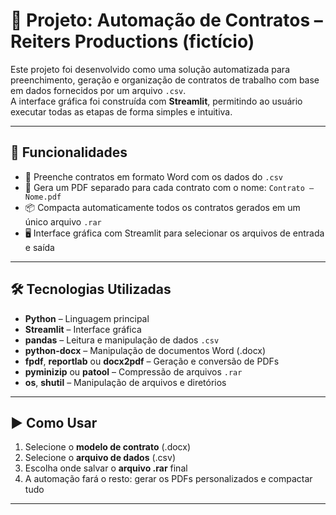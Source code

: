 # 📌 Projeto: Automação de Contratos – Reiters Productions (fictício)

Este projeto foi desenvolvido como uma solução automatizada para preenchimento, geração e organização de contratos de trabalho com base em dados fornecidos por um arquivo `.csv`.  
A interface gráfica foi construída com **Streamlit**, permitindo ao usuário executar todas as etapas de forma simples e intuitiva.

---

## 🚀 Funcionalidades

- 📝 Preenche contratos em formato Word com os dados do `.csv`
- 📄 Gera um PDF separado para cada contrato com o nome: `Contrato – Nome.pdf`
- 📦 Compacta automaticamente todos os contratos gerados em um único arquivo `.rar`
- 🖥️ Interface gráfica com Streamlit para selecionar os arquivos de entrada e saída

---

## 🛠 Tecnologias Utilizadas

- **Python** – Linguagem principal
- **Streamlit** – Interface gráfica
- **pandas** – Leitura e manipulação de dados `.csv`
- **python-docx** – Manipulação de documentos Word (.docx)
- **fpdf**, **reportlab** ou **docx2pdf** – Geração e conversão de PDFs
- **pyminizip** ou **patool** – Compressão de arquivos `.rar`
- **os**, **shutil** – Manipulação de arquivos e diretórios

---

## ▶️ Como Usar

1. Selecione o **modelo de contrato** (.docx)
2. Selecione o **arquivo de dados** (.csv)
3. Escolha onde salvar o **arquivo .rar** final
4. A automação fará o resto: gerar os PDFs personalizados e compactar tudo

-----------

